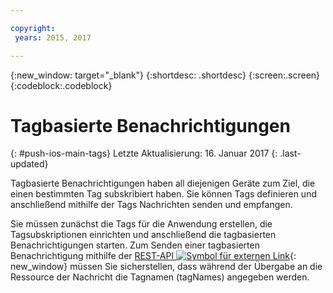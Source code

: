 ```yaml
---

copyright:
 years: 2015, 2017

---
```


{:new_window: target="_blank"}
{:shortdesc: .shortdesc}
{:screen:.screen}
{:codeblock:.codeblock}

# Tagbasierte Benachrichtigungen 
{: #push-ios-main-tags}
Letzte Aktualisierung: 16. Januar 2017
{: .last-updated}

Tagbasierte Benachrichtigungen haben all diejenigen Geräte zum Ziel, die einen bestimmten Tag subskribiert haben. Sie können Tags definieren und anschließend mithilfe der Tags Nachrichten senden und empfangen. 

Sie müssen zunächst die Tags für die Anwendung erstellen, die Tagsubskriptionen einrichten und anschließend die tagbasierten Benachrichtigungen starten. Zum Senden einer tagbasierten Benachrichtigung mithilfe der [REST-API ![Symbol für externen Link](../../icons/launch-glyph.svg "Symbol für externen Link")](https://mobile.{DomainName}/imfpush/){: new_window} müssen Sie sicherstellen, dass während der Übergabe an die Ressource der Nachricht die Tagnamen (tagNames) angegeben werden. 
